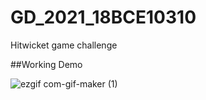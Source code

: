 # GD_2021_18BCE10310
Hitwicket game challenge

##Working Demo

![ezgif com-gif-maker (1)](https://user-images.githubusercontent.com/56478257/136424371-f16d6532-61bd-4b30-8a18-a0ab35f2b303.gif)
